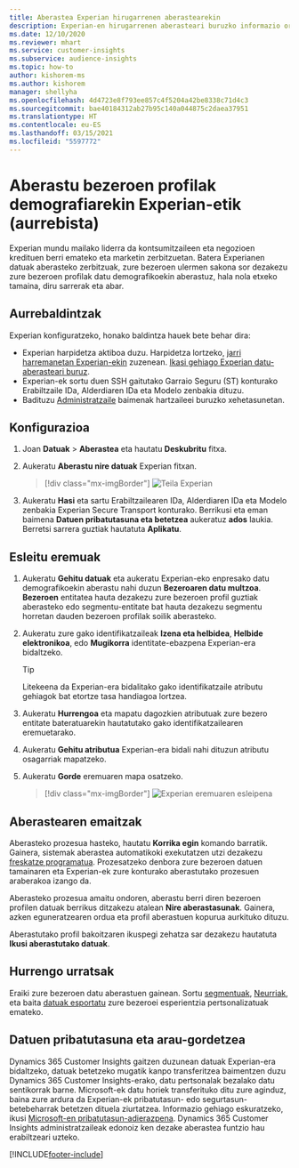 ```yaml
---
title: Aberastea Experian hirugarrenen aberastearekin
description: Experian-en hirugarrenen aberasteari buruzko informazio orokorra.
ms.date: 12/10/2020
ms.reviewer: mhart
ms.service: customer-insights
ms.subservice: audience-insights
ms.topic: how-to
author: kishorem-ms
ms.author: kishorem
manager: shellyha
ms.openlocfilehash: 4d4723e8f793ee857c4f5204a42be8338c71d4c3
ms.sourcegitcommit: bae40184312ab27b95c140a044875c2daea37951
ms.translationtype: HT
ms.contentlocale: eu-ES
ms.lasthandoff: 03/15/2021
ms.locfileid: "5597772"
---
```

# <a name="enrich-customer-profiles-with-demographics-from-experian-preview"></a>Aberastu bezeroen profilak demografiarekin Experian-etik (aurrebista)

Experian mundu mailako liderra da kontsumitzaileen eta negozioen kredituen berri emateko eta marketin zerbitzuetan. Batera Experianen datuak aberasteko zerbitzuak, zure bezeroen ulermen sakona sor dezakezu zure bezeroen profilak datu demografikoekin aberastuz, hala nola etxeko tamaina, diru sarrerak eta abar.

## <a name="prerequisites"></a>Aurrebaldintzak

Experian konfiguratzeko, honako baldintza hauek bete behar dira:

- Experian harpidetza aktiboa duzu. Harpidetza lortzeko, [jarri harremanetan Experian-ekin](https://www.experian.com/marketing-services/contact) zuzenean. [Ikasi gehiago Experian datu-aberasteari buruz](https://www.experian.com/marketing-services/microsoft?cmpid=ems_web_mci_cdppage).
- Experian-ek sortu duen SSH gaitutako Garraio Seguru (ST) konturako Erabiltzaile IDa, Alderdiaren IDa eta Modelo zenbakia dituzu.
- Badituzu [Administratzaile](permissions.md#administrator) baimenak hartzaileei buruzko xehetasunetan.

## <a name="configuration"></a>Konfigurazioa

1. Joan **Datuak** > **Aberastea** eta hautatu **Deskubritu** fitxa.

1. Aukeratu **Aberastu nire datuak** Experian fitxan.

   > [!div class="mx-imgBorder"]
   > ![Teila Experian](media/experian-tile.png "Teila Experian")

1. Aukeratu **Hasi** eta sartu Erabiltzailearen IDa, Alderdiaren IDa eta Modelo zenbakia Experian Secure Transport konturako. Berrikusi eta eman baimena **Datuen pribatutasuna eta betetzea** aukeratuz **ados** laukia. Berretsi sarrera guztiak hautatuta **Aplikatu**.

## <a name="map-your-fields"></a>Esleitu eremuak

1.  Aukeratu **Gehitu datuak** eta aukeratu Experian-eko enpresako datu demografikoekin aberastu nahi duzun **Bezeroaren datu multzoa**. **Bezeroen** entitatea hauta dezakezu zure bezeroen profil guztiak aberasteko edo segmentu-entitate bat hauta dezakezu segmentu horretan dauden bezeroen profilak soilik aberasteko.

1. Aukeratu zure gako identifikatzaileak **Izena eta helbidea**, **Helbide elektronikoa**, edo **Mugikorra** identitate-ebazpena Experian-era bidaltzeko.

   > [!TIP]
   > Litekeena da Experian-era bidalitako gako identifikatzaile atributu gehiagok bat etortze tasa handiagoa lortzea.

1. Aukeratu **Hurrengoa** eta mapatu dagozkien atributuak zure bezero entitate bateratuarekin hautatutako gako identifikatzailearen eremuetarako.

1. Aukeratu **Gehitu atributua** Experian-era bidali nahi dituzun atributu osagarriak mapatzeko.

1.  Aukeratu **Gorde** eremuaren mapa osatzeko.

    > [!div class="mx-imgBorder"]
    > ![Experian eremuaren esleipena](media/experian-field-mapping.png "Experian eremuaren esleipena")

## <a name="enrichment-results"></a>Aberastearen emaitzak

Aberasteko prozesua hasteko, hautatu **Korrika egin** komando barratik. Gainera, sistemak aberastea automatikoki exekutatzen utzi dezakezu [freskatze programatua](system.md#schedule-tab). Prozesatzeko denbora zure bezeroen datuen tamainaren eta Experian-ek zure konturako aberastutako prozesuen araberakoa izango da.

Aberasteko prozesua amaitu ondoren, aberastu berri diren bezeroen profilen datuak berrikus ditzakezu atalean **Nire aberastasunak**. Gainera, azken eguneratzearen ordua eta profil aberastuen kopurua aurkituko dituzu.

Aberastutako profil bakoitzaren ikuspegi zehatza sar dezakezu hautatuta **Ikusi aberastutako datuak**.

## <a name="next-steps"></a>Hurrengo urratsak

Eraiki zure bezeroen datu aberastuen gainean. Sortu [segmentuak](segments.md), [Neurriak](measures.md), eta baita [datuak esportatu](export-destinations.md) zure bezeroei esperientzia pertsonalizatuak emateko.

## <a name="data-privacy-and-compliance"></a>Datuen pribatutasuna eta arau-gordetzea

Dynamics 365 Customer Insights gaitzen duzunean datuak Experian-era bidaltzeko, datuak betetzeko mugatik kanpo transferitzea baimentzen duzu Dynamics 365 Customer Insights-erako, datu pertsonalak bezalako datu sentikorrak barne. Microsoft-ek datu horiek transferituko ditu zure aginduz, baina zure ardura da Experian-ek pribatutasun- edo segurtasun-betebeharrak betetzen dituela ziurtatzea. Informazio gehiago eskuratzeko, ikusi [Microsoft-en pribatutasun-adierazpena](https://go.microsoft.com/fwlink/?linkid=396732).
Dynamics 365 Customer Insights administratzaileak edonoiz ken dezake aberastea funtzio hau erabiltzeari uzteko.


[!INCLUDE[footer-include](../includes/footer-banner.md)]